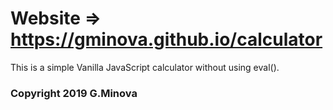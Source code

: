 # Website => https://gminova.github.io/calculator

This is a simple Vanilla JavaScript calculator without using eval().  

### Copyright 2019 G.Minova

